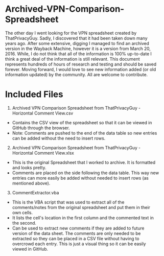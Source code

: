 # Archived-VPN-Comparison-Spreadsheet
The other day I went looking for the VPN spreadsheet created by ThatPrivacyGuy. 
Sadly, I discovered that it had been taken down many years ago. 
After some extensive, digging I managed to find an archived version in the Wayback Machine, however it is a version from March 20, 2016.
While, I do not think that all of the information is 100% up-to-date I think a great deal of the information is still relevant. 
This document represents hundreds of hours of research and testing and should be saved forever. 
Moving forward, I would love to see new information added (or old information updated) by the community. 
All are welcome to contribute.


# Included Files
1. Archived VPN Comparison Spreadsheet from ThatPrivacyGuy - Horizontal Comment View.csv
  - Contains the CSV view of the spreadsheet so that it can be viewed in GitHub through the browser.
  - Note: Comments are pushed to the end of the data table so new entries can be added without the need to insert rows.
2. Archived VPN Comparison Spreadsheet from ThatPrivacyGuy - Horizontal Comment View.xlsx
  - This is the original Spreadsheet that I worked to archive. It is formatted and looks pretty. 
  - Comments are placed on the side following the data table. This way new entries can more easily be added without needed to insert rows (as mentioned above).
3. CommentExtractor.vba
  - This is the VBA script that was used to extract all of the comments/notes from the original spreadsheet and put them in their own cells.
  - It lists the cell's location in the first column and the commented text in the second.
  - Can be used to extract new comments if they are added to future version of the data sheet. The comments are only needed to be extracted so they can be placed in a CSV file without having to overcrowd each entry. This is just a visual thing so it can be easily viewed in GitHub.
 
